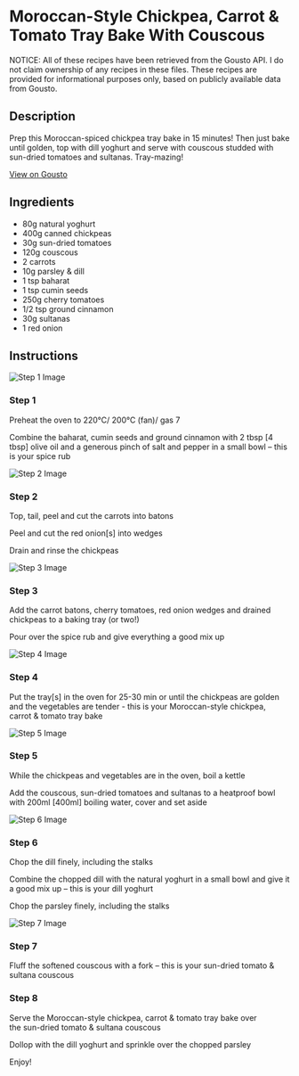 # Moroccan-Style Chickpea, Carrot & Tomato Tray Bake With Couscous

NOTICE: All of these recipes have been retrieved from the Gousto API. I do not claim ownership of any recipes in these files. These recipes are provided for informational purposes only, based on publicly available data from Gousto.

## Description

Prep this Moroccan-spiced chickpea tray bake in 15 minutes! Then just bake until golden, top with dill yoghurt and serve with couscous studded with sun-dried tomatoes and sultanas. Tray-mazing! 

[View on Gousto](https://www.gousto.co.uk/recipes/cookbook/moroccan-style-chickpea-carrot-tomato-tray-bake)

## Ingredients

- 80g natural yoghurt
- 400g canned chickpeas
- 30g sun-dried tomatoes
- 120g couscous
- 2 carrots
- 10g parsley & dill
- 1 tsp baharat
- 1 tsp cumin seeds
- 250g cherry tomatoes
- 1/2 tsp ground cinnamon
- 30g sultanas
- 1 red onion

## Instructions

![Step 1 Image](https://production-media.gousto.co.uk/cms/recipe-step-image/step-1-1637085548879-x200.jpg)

### Step 1

Preheat the oven to 220°C/ 200°C (fan)/ gas 7

Combine the baharat, cumin seeds and ground cinnamon with 2 tbsp<span class="text-danger"> [4 tbsp] </span>olive oil and a generous pinch of salt and pepper in a small bowl – this is your spice rub

![Step 2 Image](https://production-media.gousto.co.uk/cms/recipe-step-image/step-2-1637085554270-x200.jpg)

### Step 2

Top, tail, peel and cut the carrots into batons

Peel and cut the red onion<span class="text-danger">[s] </span>into wedges

Drain and rinse the chickpeas

![Step 3 Image](https://production-media.gousto.co.uk/cms/recipe-step-image/step-3-1637085560961-x200.jpg)

### Step 3

Add the carrot batons, cherry tomatoes, red onion wedges and drained chickpeas to a baking tray (or two!)

Pour over the spice rub and give everything a good mix up

![Step 4 Image](https://production-media.gousto.co.uk/cms/recipe-step-image/step-4-1637085584363-x200.jpg)

### Step 4

Put the tray<span class="text-danger">[s]</span> in the oven for 25-30 min or until the chickpeas are golden and the vegetables are tender - this is your Moroccan-style chickpea, carrot & tomato tray bake

![Step 5 Image](https://production-media.gousto.co.uk/cms/recipe-step-image/step-5-1637085596966-x200.jpg)

### Step 5

While the chickpeas and vegetables are in the oven, boil a kettle

Add the couscous, sun-dried tomatoes and sultanas to a heatproof bowl with 200ml <span class="text-danger">[400ml]</span> boiling water, cover and set aside

![Step 6 Image](https://production-media.gousto.co.uk/cms/recipe-step-image/step-6-1637085616667-x200.jpg)

### Step 6

Chop the dill finely, including the stalks

Combine the chopped dill with the natural yoghurt in a small bowl and give it a good mix up – this is your dill yoghurt

Chop the parsley finely, including the stalks

![Step 7 Image](https://production-media.gousto.co.uk/cms/recipe-step-image/step-7-copy-1641296247569-x200.jpg)

### Step 7

Fluff the softened couscous with a fork – this is your sun-dried tomato & sultana couscous

### Step 8

Serve the Moroccan-style chickpea, carrot & tomato tray bake over the sun-dried tomato & sultana couscous

Dollop with the dill yoghurt and sprinkle over the chopped parsley

Enjoy!

